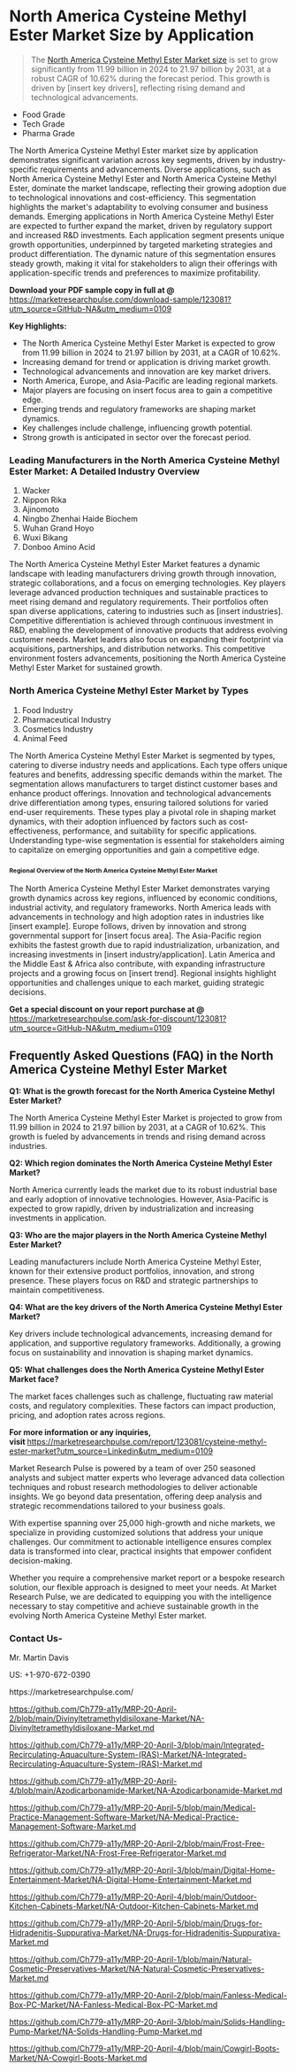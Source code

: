 <h1>North America Cysteine Methyl Ester Market&nbsp;Size by Application</h1><blockquote><p>The <a href="https://marketresearchpulse.com/download-sample/123081?utm_source=GitHub-NA&amp;utm_medium=0109">North America Cysteine Methyl Ester Market size</a> is set to grow significantly from 11.99 billion in 2024 to 21.97 billion by 2031, at a robust CAGR of 10.62% during the forecast period. This growth is driven by [insert key drivers], reflecting rising demand and technological advancements.</p></blockquote><ul><li>Food Grade <li> Tech Grade <li> Pharma Grade</li></ul><p>The North America Cysteine Methyl Ester market size by application demonstrates significant variation across key segments, driven by industry-specific requirements and advancements. Diverse applications, such as North America Cysteine Methyl Ester and North America Cysteine Methyl Ester, dominate the market landscape, reflecting their growing adoption due to technological innovations and cost-efficiency. This segmentation highlights the market's adaptability to evolving consumer and business demands. Emerging applications in North America Cysteine Methyl Ester are expected to further expand the market, driven by regulatory support and increased R&D investments. Each application segment presents unique growth opportunities, underpinned by targeted marketing strategies and product differentiation. The dynamic nature of this segmentation ensures steady growth, making it vital for stakeholders to align their offerings with application-specific trends and preferences to maximize profitability.</p><p><strong>Download your PDF sample copy in full at @ </strong><a href="https://marketresearchpulse.com/download-sample/123081?utm_source=GitHub-NA&amp;utm_medium=0109">https://marketresearchpulse.com/download-sample/123081?utm_source=GitHub-NA&amp;utm_medium=0109</a></p><p><strong>Key Highlights: </strong></p><ul><li>The North America Cysteine Methyl Ester Market is expected to grow from 11.99 billion in 2024 to 21.97 billion by 2031, at a CAGR of 10.62%.</li><li>Increasing demand for trend or application is driving market growth.</li><li>Technological advancements and innovation are key market drivers.</li><li>North America, Europe, and Asia-Pacific are leading regional markets.</li><li>Major players are focusing on insert focus area to gain a competitive edge.</li><li>Emerging trends and regulatory frameworks are shaping market dynamics.</li><li>Key challenges include challenge, influencing growth potential.</li><li>Strong growth is anticipated in sector over the forecast period.</li></ul><h3>Leading Manufacturers in the North America Cysteine Methyl Ester Market: A Detailed Industry Overview</h3><ol><li>Wacker</li><li>Nippon Rika</li><li>Ajinomoto</li><li>Ningbo Zhenhai Haide Biochem</li><li>Wuhan Grand Hoyo</li><li>Wuxi Bikang</li><li>Donboo Amino Acid</li></ol><div class="flex max-w-full flex-col flex-grow"><div class="min-h-8 text-message flex w-full flex-col items-end gap-2 whitespace-normal break-words [.text-message+&amp;]:mt-5" dir="auto" data-message-author-role="assistant" data-message-id="fd8432e4-4910-450d-b182-61b7bfb0a01f" data-message-model-slug="gpt-4o"><div class="flex w-full flex-col gap-1 empty:hidden first:pt-[3px]"><div class="markdown prose w-full break-words dark:prose-invert light"><p>The North America Cysteine Methyl Ester Market features a dynamic landscape with leading manufacturers driving growth through innovation, strategic collaborations, and a focus on emerging technologies. Key players leverage advanced production techniques and sustainable practices to meet rising demand and regulatory requirements. Their portfolios often span diverse applications, catering to industries such as [insert industries]. Competitive differentiation is achieved through continuous investment in R&amp;D, enabling the development of innovative products that address evolving customer needs. Market leaders also focus on expanding their footprint via acquisitions, partnerships, and distribution networks. This competitive environment fosters advancements, positioning the North America Cysteine Methyl Ester Market for sustained growth.</p></div></div></div></div><h3>North America Cysteine Methyl Ester Market by Types</h3><ol><li>Food Industry <li> Pharmaceutical Industry <li> Cosmetics Industry <li> Animal Feed</li></ol><div class="flex max-w-full flex-col flex-grow"><div class="min-h-8 text-message flex w-full flex-col items-end gap-2 whitespace-normal break-words [.text-message+&amp;]:mt-5" dir="auto" data-message-author-role="assistant" data-message-id="084470be-0bb7-4664-bddf-5156b4f41249" data-message-model-slug="gpt-4o-mini"><div class="flex w-full flex-col gap-1 empty:hidden first:pt-[3px]"><div class="markdown prose w-full break-words dark:prose-invert light"><p>The North America Cysteine Methyl Ester Market is segmented by types, catering to diverse industry needs and applications. Each type offers unique features and benefits, addressing specific demands within the market. The segmentation allows manufacturers to target distinct customer bases and enhance product offerings. Innovation and technological advancements drive differentiation among types, ensuring tailored solutions for varied end-user requirements. These types play a pivotal role in shaping market dynamics, with their adoption influenced by factors such as cost-effectiveness, performance, and suitability for specific applications. Understanding type-wise segmentation is essential for stakeholders aiming to capitalize on emerging opportunities and gain a competitive edge.</p></div></div></div></div><h3><span style="font-size: 11px;">Regional Overview of the North America Cysteine Methyl Ester Market</span></h3><div class="flex max-w-full flex-col flex-grow"><div class="min-h-8 text-message flex w-full flex-col items-end gap-2 whitespace-normal break-words [.text-message+&amp;]:mt-5" dir="auto" data-message-author-role="assistant" data-message-id="e9038762-ce64-4e30-91c9-9bd413514231" data-message-model-slug="gpt-4o-mini"><div class="flex w-full flex-col gap-1 empty:hidden first:pt-[3px]"><div class="markdown prose w-full break-words dark:prose-invert light"><p>The North America Cysteine Methyl Ester Market demonstrates varying growth dynamics across key regions, influenced by economic conditions, industrial activity, and regulatory frameworks. North America leads with advancements in technology and high adoption rates in industries like [insert example]. Europe follows, driven by innovation and strong governmental support for [insert focus area]. The Asia-Pacific region exhibits the fastest growth due to rapid industrialization, urbanization, and increasing investments in [insert industry/application]. Latin America and the Middle East &amp; Africa also contribute, with expanding infrastructure projects and a growing focus on [insert trend]. Regional insights highlight opportunities and challenges unique to each market, guiding strategic decisions.</p></div></div></div></div><p><strong>Get a special discount on your report purchase at @ </strong><a href="https://marketresearchpulse.com/ask-for-discount/123081?utm_source=GitHub-NA&amp;utm_medium=0109">https://marketresearchpulse.com/ask-for-discount/123081?utm_source=GitHub-NA&amp;utm_medium=0109</a></p><h2>Frequently Asked Questions (FAQ) in the North America Cysteine Methyl Ester Market</h2><p><strong>Q1: What is the growth forecast for the North America Cysteine Methyl Ester Market?</strong></p><p>The North America Cysteine Methyl Ester Market is projected to grow from 11.99 billion in 2024 to 21.97 billion by 2031, at a CAGR of 10.62%. This growth is fueled by advancements in trends and rising demand across industries.</p><p><strong>Q2: Which region dominates the North America Cysteine Methyl Ester Market?</strong></p><p>North America currently leads the market due to its robust industrial base and early adoption of innovative technologies. However, Asia-Pacific is expected to grow rapidly, driven by industrialization and increasing investments in application.</p><p><strong>Q3: Who are the major players in the North America Cysteine Methyl Ester Market?</strong></p><p>Leading manufacturers include North America Cysteine Methyl Ester, known for their extensive product portfolios, innovation, and strong presence. These players focus on R&amp;D and strategic partnerships to maintain competitiveness.</p><p><strong>Q4: What are the key drivers of the North America Cysteine Methyl Ester Market?</strong></p><p>Key drivers include technological advancements, increasing demand for application, and supportive regulatory frameworks. Additionally, a growing focus on sustainability and innovation is shaping market dynamics.</p><p><strong>Q5: What challenges does the North America Cysteine Methyl Ester Market face?</strong></p><p>The market faces challenges such as challenge, fluctuating raw material costs, and regulatory complexities. These factors can impact production, pricing, and adoption rates across regions.</p><p><strong>For more information or any inquiries, visit&nbsp;</strong><a href="https://marketresearchpulse.com/report/123081/cysteine-methyl-ester-market?utm_source=Linkedin&utm_medium=0109">https://marketresearchpulse.com/report/123081/cysteine-methyl-ester-market?utm_source=Linkedin&utm_medium=0109</a></p><p>Market Research Pulse is powered by a team of over 250 seasoned analysts and subject matter experts who leverage advanced data collection techniques and robust research methodologies to deliver actionable insights. We go beyond data presentation, offering deep analysis and strategic recommendations tailored to your business goals.</p><p>With expertise spanning over 25,000 high-growth and niche markets, we specialize in providing customized solutions that address your unique challenges. Our commitment to actionable intelligence ensures complex data is transformed into clear, practical insights that empower confident decision-making.</p><p>Whether you require a comprehensive market report or a bespoke research solution, our flexible approach is designed to meet your needs. At Market Research Pulse, we are dedicated to equipping you with the intelligence necessary to stay competitive and achieve sustainable growth in the evolving North America Cysteine Methyl Ester market.</p><h3><strong>Contact Us-</strong></h3><p>Mr. Martin Davis</p><p>US: +1-970-672-0390</p><p>https://marketresearchpulse.com/</p><p><a href="https://github.com/Ch779-a11y/MRP-20-April-2/blob/main/Divinyltetramethyldisiloxane-Market/NA-Divinyltetramethyldisiloxane-Market.md">https://github.com/Ch779-a11y/MRP-20-April-2/blob/main/Divinyltetramethyldisiloxane-Market/NA-Divinyltetramethyldisiloxane-Market.md</a></p><p><a href="https://github.com/Ch779-a11y/MRP-20-April-3/blob/main/Integrated-Recirculating-Aquaculture-System-(RAS)-Market/NA-Integrated-Recirculating-Aquaculture-System-(RAS)-Market.md">https://github.com/Ch779-a11y/MRP-20-April-3/blob/main/Integrated-Recirculating-Aquaculture-System-(RAS)-Market/NA-Integrated-Recirculating-Aquaculture-System-(RAS)-Market.md</a></p><p><a href="https://github.com/Ch779-a11y/MRP-20-April-4/blob/main/Azodicarbonamide-Market/NA-Azodicarbonamide-Market.md">https://github.com/Ch779-a11y/MRP-20-April-4/blob/main/Azodicarbonamide-Market/NA-Azodicarbonamide-Market.md</a></p><p><a href="https://github.com/Ch779-a11y/MRP-20-April-5/blob/main/Medical-Practice-Management-Software-Market/NA-Medical-Practice-Management-Software-Market.md">https://github.com/Ch779-a11y/MRP-20-April-5/blob/main/Medical-Practice-Management-Software-Market/NA-Medical-Practice-Management-Software-Market.md</a></p><p><a href="https://github.com/Ch779-a11y/MRP-20-April-2/blob/main/Frost-Free-Refrigerator-Market/NA-Frost-Free-Refrigerator-Market.md">https://github.com/Ch779-a11y/MRP-20-April-2/blob/main/Frost-Free-Refrigerator-Market/NA-Frost-Free-Refrigerator-Market.md</a></p><p><a href="https://github.com/Ch779-a11y/MRP-20-April-3/blob/main/Digital-Home-Entertainment-Market/NA-Digital-Home-Entertainment-Market.md">https://github.com/Ch779-a11y/MRP-20-April-3/blob/main/Digital-Home-Entertainment-Market/NA-Digital-Home-Entertainment-Market.md</a></p><p><a href="https://github.com/Ch779-a11y/MRP-20-April-4/blob/main/Outdoor-Kitchen-Cabinets-Market/NA-Outdoor-Kitchen-Cabinets-Market.md">https://github.com/Ch779-a11y/MRP-20-April-4/blob/main/Outdoor-Kitchen-Cabinets-Market/NA-Outdoor-Kitchen-Cabinets-Market.md</a></p><p><a href="https://github.com/Ch779-a11y/MRP-20-April-5/blob/main/Drugs-for-Hidradenitis-Suppurativa-Market/NA-Drugs-for-Hidradenitis-Suppurativa-Market.md">https://github.com/Ch779-a11y/MRP-20-April-5/blob/main/Drugs-for-Hidradenitis-Suppurativa-Market/NA-Drugs-for-Hidradenitis-Suppurativa-Market.md</a></p><p><a href="https://github.com/Ch779-a11y/MRP-20-April-1/blob/main/Natural-Cosmetic-Preservatives-Market/NA-Natural-Cosmetic-Preservatives-Market.md">https://github.com/Ch779-a11y/MRP-20-April-1/blob/main/Natural-Cosmetic-Preservatives-Market/NA-Natural-Cosmetic-Preservatives-Market.md</a></p><p><a href="https://github.com/Ch779-a11y/MRP-20-April-2/blob/main/Fanless-Medical-Box-PC-Market/NA-Fanless-Medical-Box-PC-Market.md">https://github.com/Ch779-a11y/MRP-20-April-2/blob/main/Fanless-Medical-Box-PC-Market/NA-Fanless-Medical-Box-PC-Market.md</a></p><p><a href="https://github.com/Ch779-a11y/MRP-20-April-3/blob/main/Solids-Handling-Pump-Market/NA-Solids-Handling-Pump-Market.md">https://github.com/Ch779-a11y/MRP-20-April-3/blob/main/Solids-Handling-Pump-Market/NA-Solids-Handling-Pump-Market.md</a></p><p><a href="https://github.com/Ch779-a11y/MRP-20-April-4/blob/main/Cowgirl-Boots-Market/NA-Cowgirl-Boots-Market.md">https://github.com/Ch779-a11y/MRP-20-April-4/blob/main/Cowgirl-Boots-Market/NA-Cowgirl-Boots-Market.md</a></p>
